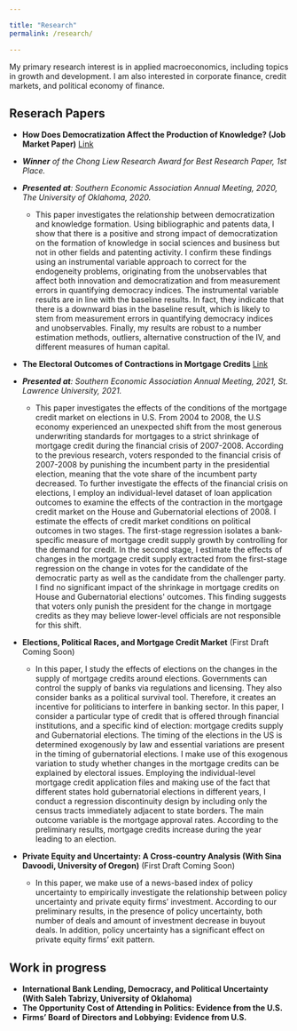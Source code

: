 ```yaml
---

title: "Research"
permalink: /research/

---
```

My primary research interest is in applied macroeconomics, including topics in growth and development. I am also interested in corporate finance, credit markets, and political economy of finance.



## Reserach Papers
- **How Does Democratization Affect the Production of Knowledge? (Job Market Paper)** [Link](/files/Democracy.pdf)  
- ***Winner** of the Chong Liew Research Award for Best Research Paper, 1st Place.*
- ***Presented at**: Southern Economic Association Annual Meeting, 2020, The University of Oklahoma, 2020.*

    - This paper investigates the relationship between democratization and knowledge formation. Using bibliographic and patents data, I show that there is a positive and strong impact of democratization on the formation of knowledge in social sciences and business but not in other fields and patenting activity. I confirm these findings using  an instrumental variable approach to correct for the endogeneity problems, originating from the unobservables that affect both innovation and democratization and from measurement errors in quantifying democracy indices. The instrumental variable results are in line with the baseline results. In fact, they indicate that there is a downward bias in the baseline result, which is likely to stem from measurement errors in quantifying democracy indices and unobservables. Finally, my results are robust to a number estimation methods, outliers, alternative construction of the IV, and different measures of human capital.
   

- **The Electoral Outcomes of Contractions in Mortgage Credits** [Link](/files/Elections1.pdf)  
- ***Presented at**: Southern Economic Association Annual Meeting, 2021, St. Lawrence University, 2021.*
  - This paper investigates the effects of the conditions of the mortgage credit market on elections in U.S. From 2004 to 2008, the U.S economy experienced an unexpected shift from the most generous underwriting standards for mortgages to a strict shrinkage of mortgage credit during the financial crisis of 2007-2008. According to the previous research, voters responded to the financial crisis of 2007-2008 by punishing the incumbent party in the presidential election, meaning that the vote share of the incumbent party decreased. To further investigate the effects of the financial crisis on elections, I employ an individual-level dataset of loan application outcomes to examine the effects of the contraction in the mortgage credit market on the House and Gubernatorial elections of 2008. I estimate the effects of credit market conditions on political outcomes in two stages. The first-stage regression isolates a bank-specific measure of mortgage credit supply growth by controlling for the demand for credit. In the second stage, I estimate the effects of changes in the mortgage credit supply extracted from the first-stage regression on the change in votes for the candidate of the democratic party as well as the candidate from the challenger party. I find no significant impact of the shrinkage in mortgage credits on House and Gubernatorial elections' outcomes. This finding suggests that voters only punish the president for the change in mortgage credits as they may believe lower-level officials are not responsible for this shift.

- **Elections, Political Races, and Mortgage Credit Market** (First Draft Coming Soon)  
    - In this paper, I study the effects of elections on the changes in the supply of mortgage credits around elections.  Governments can control the supply of banks via regulations and licensing. They also consider banks as a political survival tool. Therefore, it creates an incentive for politicians to interfere in banking sector.  In this paper, I consider a particular  type  of  credit  that  is  offered  through  financial  institutions,  and  a  specific kind of election:  mortgage credits supply and Gubernatorial elections.  The timing of the elections in the US is determined exogenously by law and essential variations are present in the timing of gubernatorial elections.  I make use of this exogenous variation to study whether changes in the mortgage credits can be explained by electoral issues. Employing  the  individual-level  mortgage  credit  application  files  and  making  use  of the fact that different states hold gubernatorial elections in different years, I conduct a regression discontinuity design by including only the census tracts immediately adjacent to  state  borders.   The  main  outcome  variable  is  the  mortgage  approval  rates.   According to the preliminary results, mortgage credits increase during the year leading to an election.


- **Private Equity and Uncertainty: A Cross-country Analysis (With Sina Davoodi, University of Oregon)** (First Draft Coming Soon)  
    -  In this paper, we make use of a news-based index of policy uncertainty to empirically investigate the relationship between policy uncertainty and  private equity firms’ investment. According to our preliminary results, in the presence of policy uncertainty, both number of deals and amount of investment decrease in buyout deals. In addition, policy uncertainty has a significant effect on private equity firms’ exit pattern.

## Work in progress
- **International Bank Lending, Democracy, and Political Uncertainty (With Saleh Tabrizy, University of Oklahoma)**  
- **The Opportunity Cost of Attending in Politics: Evidence from the U.S.**
- **Firms’ Board of Directors and Lobbying: Evidence from U.S.**

